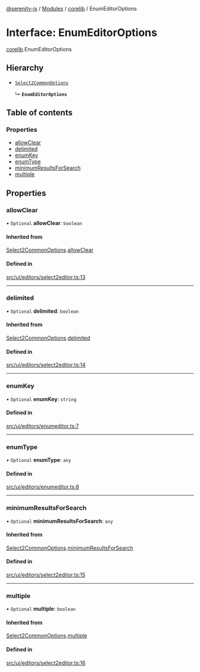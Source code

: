 [@serenity-is](../README.md) / [Modules](../modules.md) / [corelib](../modules/corelib.md) / EnumEditorOptions

# Interface: EnumEditorOptions

[corelib](../modules/corelib.md).EnumEditorOptions

## Hierarchy

- [`Select2CommonOptions`](corelib.Select2CommonOptions.md)

  ↳ **`EnumEditorOptions`**

## Table of contents

### Properties

- [allowClear](corelib.EnumEditorOptions.md#allowclear)
- [delimited](corelib.EnumEditorOptions.md#delimited)
- [enumKey](corelib.EnumEditorOptions.md#enumkey)
- [enumType](corelib.EnumEditorOptions.md#enumtype)
- [minimumResultsForSearch](corelib.EnumEditorOptions.md#minimumresultsforsearch)
- [multiple](corelib.EnumEditorOptions.md#multiple)

## Properties

### allowClear

• `Optional` **allowClear**: `boolean`

#### Inherited from

[Select2CommonOptions](corelib.Select2CommonOptions.md).[allowClear](corelib.Select2CommonOptions.md#allowclear)

#### Defined in

[src/ui/editors/select2editor.ts:13](https://github.com/serenity-is/serenity/blob/master/packages/corelib/src/ui/editors/select2editor.ts#L13)

___

### delimited

• `Optional` **delimited**: `boolean`

#### Inherited from

[Select2CommonOptions](corelib.Select2CommonOptions.md).[delimited](corelib.Select2CommonOptions.md#delimited)

#### Defined in

[src/ui/editors/select2editor.ts:14](https://github.com/serenity-is/serenity/blob/master/packages/corelib/src/ui/editors/select2editor.ts#L14)

___

### enumKey

• `Optional` **enumKey**: `string`

#### Defined in

[src/ui/editors/enumeditor.ts:7](https://github.com/serenity-is/serenity/blob/master/packages/corelib/src/ui/editors/enumeditor.ts#L7)

___

### enumType

• `Optional` **enumType**: `any`

#### Defined in

[src/ui/editors/enumeditor.ts:8](https://github.com/serenity-is/serenity/blob/master/packages/corelib/src/ui/editors/enumeditor.ts#L8)

___

### minimumResultsForSearch

• `Optional` **minimumResultsForSearch**: `any`

#### Inherited from

[Select2CommonOptions](corelib.Select2CommonOptions.md).[minimumResultsForSearch](corelib.Select2CommonOptions.md#minimumresultsforsearch)

#### Defined in

[src/ui/editors/select2editor.ts:15](https://github.com/serenity-is/serenity/blob/master/packages/corelib/src/ui/editors/select2editor.ts#L15)

___

### multiple

• `Optional` **multiple**: `boolean`

#### Inherited from

[Select2CommonOptions](corelib.Select2CommonOptions.md).[multiple](corelib.Select2CommonOptions.md#multiple)

#### Defined in

[src/ui/editors/select2editor.ts:16](https://github.com/serenity-is/serenity/blob/master/packages/corelib/src/ui/editors/select2editor.ts#L16)
